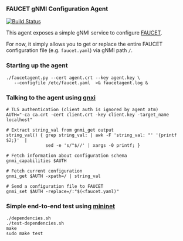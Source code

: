 ### FAUCET gNMI Configuration Agent

[![Build Status][1]][2]

This agent exposes a simple gNMI service to configure [FAUCET][3].

For now, it simply allows you to get or replace the entire
FAUCET configuration file (e.g. `faucet.yaml`) via gNMI path `/`.

### Starting up the agent

    ./faucetagent.py --cert agent.crt --key agent.key \
       --configfile /etc/faucet.yaml  >& faucetagent.log &

### Talking to the agent using [gnxi][4]

    # TLS authentication (client auth is ignored by agent atm)
    AUTH="-ca ca.crt -cert client.crt -key client.key -target_name localhost"

    # Extract string_val from gnmi_get output
    string_val() { grep string_val: | awk -F 'string_val: "' '{printf $2;}'  |
                   sed -e 's/"$//' | xargs -0 printf; }

    # Fetch information about configuration schema
    gnmi_capabilities $AUTH

    # Fetch current configuration
    gnmi_get $AUTH -xpath=/ | string_val

    # Send a configuration file to FAUCET
    gnmi_set $AUTH -replace=/:"$(<faucet.yaml)"

### Simple end-to-end test using [mininet][5]

    ./dependencies.sh
    ./test-dependencies.sh
    make
    sudo make test

[1]: https://travis-ci.org/lantz/faucetagent.svg?branch=master
[2]: https://travis-ci.org/lantz/faucetagent
[3]: https://github.com/faucetsdn/faucet
[4]: https://github.com/google/gnxi
[5]: https://github.com/mininet/mininet
